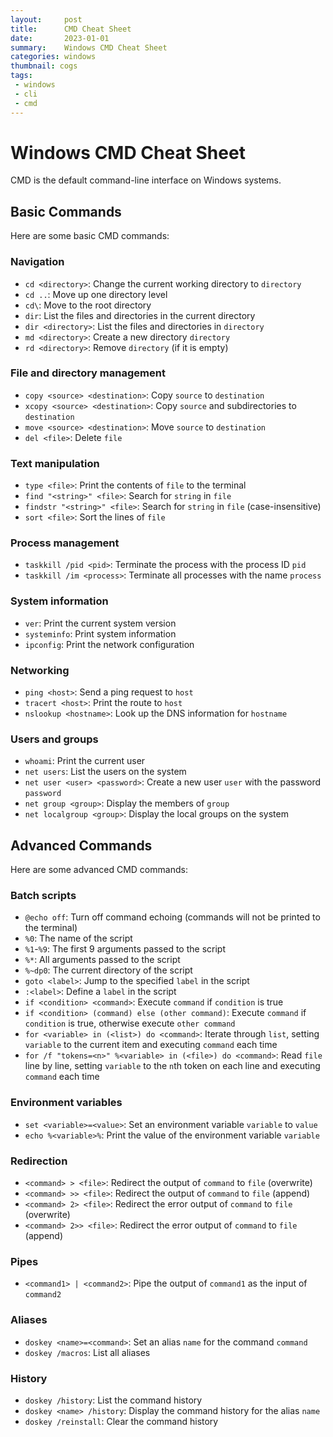 ```yaml
---
layout:     post
title:      CMD Cheat Sheet
date:       2023-01-01
summary:    Windows CMD Cheat Sheet 
categories: windows
thumbnail: cogs
tags:
 - windows
 - cli
 - cmd
---
```


# Windows CMD Cheat Sheet

CMD is the default command-line interface on Windows systems.

## Basic Commands

Here are some basic CMD commands:

### Navigation

- `cd <directory>`: Change the current working directory to `directory`
- `cd ..`: Move up one directory level
- `cd\`: Move to the root directory
- `dir`: List the files and directories in the current directory
- `dir <directory>`: List the files and directories in `directory`
- `md <directory>`: Create a new directory `directory`
- `rd <directory>`: Remove `directory` (if it is empty)

### File and directory management

- `copy <source> <destination>`: Copy `source` to `destination`
- `xcopy <source> <destination>`: Copy `source` and subdirectories to `destination`
- `move <source> <destination>`: Move `source` to `destination`
- `del <file>`: Delete `file`

### Text manipulation

- `type <file>`: Print the contents of `file` to the terminal
- `find "<string>" <file>`: Search for `string` in `file`
- `findstr "<string>" <file>`: Search for `string` in `file` (case-insensitive)
- `sort <file>`: Sort the lines of `file`

### Process management

- `taskkill /pid <pid>`: Terminate the process with the process ID `pid`
- `taskkill /im <process>`: Terminate all processes with the name `process`

### System information

- `ver`: Print the current system version
- `systeminfo`: Print system information
- `ipconfig`: Print the network configuration

### Networking

- `ping <host>`: Send a ping request to `host`
- `tracert <host>`: Print the route to `host`
- `nslookup <hostname>`: Look up the DNS information for `hostname`

### Users and groups

- `whoami`: Print the current user
- `net users`: List the users on the system
- `net user <user> <password>`: Create a new user `user` with the password `password`
- `net group <group>`: Display the members of `group`
- `net localgroup <group>`: Display the local groups on the system

## Advanced Commands

Here are some advanced CMD commands:

### Batch scripts

- `@echo off`: Turn off command echoing (commands will not be printed to the terminal)
- `%0`: The name of the script
- `%1`-`%9`: The first 9 arguments passed to the script
- `%*`: All arguments passed to the script
- `%~dp0`: The current directory of the script
- `goto <label>`: Jump to the specified `label` in the script
- `:<label>`: Define a `label` in the script
- `if <condition> <command>`: Execute `command` if `condition` is true
- `if <condition> (command) else (other command)`: Execute `command` if `condition` is true, otherwise execute `other command`
- `for <variable> in (<list>) do <command>`: Iterate through `list`, setting `variable` to the current item and executing `command` each time
- `for /f "tokens=<n>" %<variable> in (<file>) do <command>`: Read `file` line by line, setting `variable` to the `n`th token on each line and executing `command` each time

### Environment variables

- `set <variable>=<value>`: Set an environment variable `variable` to `value`
- `echo %<variable>%`: Print the value of the environment variable `variable`

### Redirection

- `<command> > <file>`: Redirect the output of `command` to `file` (overwrite)
- `<command> >> <file>`: Redirect the output of `command` to `file` (append)
- `<command> 2> <file>`: Redirect the error output of `command` to `file` (overwrite)
- `<command> 2>> <file>`: Redirect the error output of `command` to `file` (append)

### Pipes

- `<command1> | <command2>`: Pipe the output of `command1` as the input of `command2`

### Aliases

- `doskey <name>=<command>`: Set an alias `name` for the command `command`
- `doskey /macros`: List all aliases

### History

- `doskey /history`: List the command history
- `doskey <name> /history`: Display the command history for the alias `name`
- `doskey /reinstall`: Clear the command history

